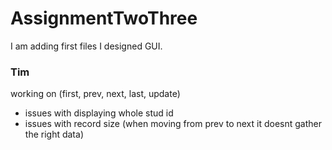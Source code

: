 # AssignmentTwoThree
I am adding first files
I designed GUI.




### Tim ###
working on (first, prev, next, last, update)
- issues with displaying whole stud id 
- issues with record size (when moving from prev to next it doesnt gather the right data)
